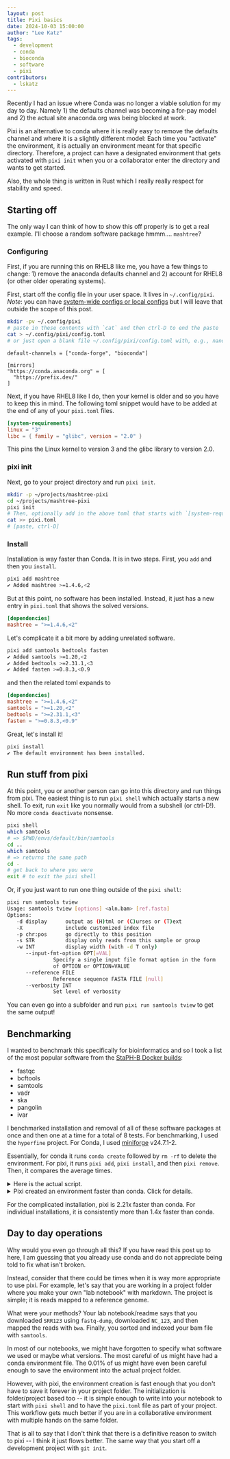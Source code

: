 ```yaml
---
layout: post
title: Pixi basics
date: 2024-10-03 15:00:00
author: "Lee Katz"
tags:
  - development
  - conda
  - bioconda
  - software
  - pixi
contributors:
  - lskatz
---
```


Recently I had an issue where Conda was no longer a viable solution
for my day to day.
Namely 1) the defaults channel was becoming a for-pay model and 2) the actual site anaconda.org was being blocked at work.

Pixi is an alternative to conda where it is really easy to remove the defaults channel and where it is a slightly different model:
Each time you "activate" the environment, it is actually an environment meant for that specific directory.
Therefore, a project can have a designated environment that gets activated with `pixi init` when you or a collaborator enter the directory and wants to get started.

Also, the whole thing is written in Rust which I really really respect for stability and speed.

## Starting off

The only way I can think of how to show this off properly is to get a real example.
I'll choose a random software package hmmm.... `mashtree`?

### Configuring

First, if you are running this on RHEL8 like me, you have a few things to change: 1) remove the anaconda defaults channel and 2) account for RHEL8 (or other older operating systems).

First, start off the config file in your user space. It lives in `~/.config/pixi`. _Note_: you can have [system-wide configs or local configs](https://pixi.sh/latest/reference/pixi_configuration/)
but I will leave that outside the scope of this post.

```bash
mkdir -pv ~/.config/pixi
# paste in these contents with `cat` and then ctrl-D to end the paste
cat > ~/.config/pixi/config.toml
# or just open a blank file ~/.config/pixi/config.toml with, e.g., nano or vim, and paste in these contents
```

```text
default-channels = ["conda-forge", "bioconda"]

[mirrors]
"https://conda.anaconda.org" = [
  "https://prefix.dev/"
]
```

Next, if you have RHEL8 like I do, then your kernel is older and so
you have to keep this in mind.
The following toml snippet would have to be added at the end of any of your `pixi.toml` files.

```toml
[system-requirements]
linux = "3"
libc = { family = "glibc", version = "2.0" }
```

This pins the Linux kernel to version 3 and the glibc library to version 2.0.

### pixi init

Next, go to your project directory and run `pixi init`.

```bash
mkdir -p ~/projects/mashtree-pixi
cd ~/projects/mashtree-pixi
pixi init
# Then, optionally add in the above toml that starts with `[system-requirements]`
cat >> pixi.toml
# [paste, ctrl-D]
```

### Install

Installation is way faster than Conda.
It is in two steps.
First, you `add` and then you `install`.

```bash
pixi add mashtree
✔ Added mashtree >=1.4.6,<2
```

But at this point, no software has been installed.
Instead, it just has a new entry in `pixi.toml` that shows the solved versions.

```toml
[dependencies]
mashtree = ">=1.4.6,<2"
```

Let's complicate it a bit more by adding unrelated software.

```bash
pixi add samtools bedtools fasten
✔ Added samtools >=1.20,<2
✔ Added bedtools >=2.31.1,<3
✔ Added fasten >=0.8.3,<0.9
```

and then the related toml expands to

```toml
[dependencies]
mashtree = ">=1.4.6,<2"
samtools = ">=1.20,<2"
bedtools = ">=2.31.1,<3"
fasten = ">=0.8.3,<0.9"
```

Great, let's install it!

```bash
pixi install
✔ The default environment has been installed.
```

## Run stuff from pixi

At this point, you or another person can go into this directory and run things from pixi.
The easiest thing is to run `pixi shell` which actually starts a new shell.
To exit, run `exit` like you normally would from a subshell (or ctrl-D!).
No more `conda deactivate` nonsense.

```bash
pixi shell
which samtools
# => $PWD/envs/default/bin/samtools
cd ..
which samtools 
# => returns the same path
cd - 
# get back to where you were
exit # to exit the pixi shell
```

Or, if you just want to run one thing outside of the `pixi shell`:

```bash
pixi run samtools tview
Usage: samtools tview [options] <aln.bam> [ref.fasta]
Options:
   -d display      output as (H)tml or (C)urses or (T)ext 
   -X              include customized index file
   -p chr:pos      go directly to this position
   -s STR          display only reads from this sample or group
   -w INT          display width (with -d T only)
      --input-fmt-option OPT[=VAL]
               Specify a single input file format option in the form
               of OPTION or OPTION=VALUE
      --reference FILE
               Reference sequence FASTA FILE [null]
      --verbosity INT
               Set level of verbosity
```

You can even go into a subfolder and run `pixi run samtools tview` to get the same output!

## Benchmarking

I wanted to benchmark this specifically for bioinformatics and so I took a list of the most popular software from the [StaPH-B Docker builds](https://hub.docker.com/u/staphb):

* fastqc
* bcftools
* samtools
* vadr
* ska
* pangolin
* ivar

I benchmarked installation and removal of all of these software packages at once and then one at a time for a total of 8 tests.
For benchmarking, I used the `hyperfine` project.
For Conda, I used [miniforge](https://github.com/conda-forge/miniforge) v24.7.1-2.

Essentially, for conda it runs `conda create` followed by `rm -rf` to delete the environment. For pixi, it runs `pixi add`, `pixi install`, and then `pixi remove`.
Then, it compares the average times.

<details>
  <summary>
    Here is the actual script.
  </summary>

```bash
#!/bin/bash

PACKAGES="fastqc bcftools samtools vadr ska pangolin ivar"
RUNS=4
WARMUP=1

# Install all packages
hyperfine \
    --warmup $WARMUP \
    --runs $RUNS \
    --show-output \
    "pixi add $PACKAGES && pixi install && pixi remove $PACKAGES" \
    "conda create -y -p condaenv $PACKAGES && rm -rf condaenv"  

# Install each package individually
for package in $PACKAGES; do
    hyperfine \
        --warmup $WARMUP \
        --runs $RUNS \
        --show-output \
        "pixi add $package && pixi install && pixi remove $package" \
        "conda create -y -p condaenv $package && rm -rf condaenv"
done
```

</details>

<details>

  <summary>
    Pixi created an environment faster than conda. Click for details.
  </summary>

```text
Benchmark 1: pixi add fastqc bcftools samtools vadr ska pangolin ivar && pixi install && pixi remove fastqc bcftools samtools vadr ska pangolin ivar

  Time (mean ± σ):     186.445 s ±  4.742 s    [User: 51.461 s, System: 131.253 s]
  Range (min … max):   182.610 s … 193.372 s    4 runs
 
Benchmark 2: conda create -y -p condaenv fastqc bcftools samtools vadr ska pangolin ivar && rm -rf condaenv

  Time (mean ± σ):     411.287 s ±  6.462 s    [User: 44.182 s, System: 49.567 s]
  Range (min … max):   403.955 s … 417.558 s    4 runs
 
Summary
  'pixi add fastqc bcftools samtools vadr ska pangolin ivar && pixi install && pixi remove fastqc bcftools samtools vadr ska pangolin ivar' ran
    2.21 ± 0.07 times faster than 'conda create -y -p condaenv fastqc bcftools samtools vadr ska pangolin ivar && rm -rf condaenv'

Benchmark 1: pixi add fastqc && pixi install && pixi remove fastqc

  Time (mean ± σ):     39.911 s ±  0.811 s    [User: 14.458 s, System: 18.381 s]
  Range (min … max):   39.335 s … 41.098 s    4 runs
 
Benchmark 2: conda create -y -p condaenv fastqc && rm -rf condaenv

  Time (mean ± σ):     74.445 s ±  0.539 s    [User: 10.369 s, System: 10.453 s]
  Range (min … max):   73.916 s … 75.187 s    4 runs
 
Summary
  'pixi add fastqc && pixi install && pixi remove fastqc' ran
    1.87 ± 0.04 times faster than 'conda create -y -p condaenv fastqc && rm -rf condaenv'

Benchmark 1: pixi add bcftools && pixi install && pixi remove bcftools

  Time (mean ± σ):     38.168 s ±  0.514 s    [User: 11.245 s, System: 16.516 s]
  Range (min … max):   37.677 s … 38.873 s    4 runs
 
Benchmark 2: conda create -y -p condaenv bcftools && rm -rf condaenv

  Time (mean ± σ):     54.631 s ±  0.446 s    [User: 8.291 s, System: 7.429 s]
  Range (min … max):   54.182 s … 55.248 s    4 runs
 
Summary
  'pixi add bcftools && pixi install && pixi remove bcftools' ran
    1.43 ± 0.02 times faster than 'conda create -y -p condaenv bcftools && rm -rf condaenv'

Benchmark 1: pixi add samtools && pixi install && pixi remove samtools

  Time (mean ± σ):     24.693 s ±  0.831 s    [User: 7.415 s, System: 8.035 s]
  Range (min … max):   24.182 s … 25.921 s    4 runs
 
Benchmark 2: conda create -y -p condaenv samtools && rm -rf condaenv

  Time (mean ± σ):     35.740 s ±  0.770 s    [User: 6.519 s, System: 5.505 s]
  Range (min … max):   34.609 s … 36.290 s    4 runs
 
Summary
  'pixi add samtools && pixi install && pixi remove samtools' ran
    1.45 ± 0.06 times faster than 'conda create -y -p condaenv samtools && rm -rf condaenv'

Benchmark 1: pixi add vadr && pixi install && pixi remove vadr

  Time (mean ± σ):     70.947 s ±  0.554 s    [User: 23.427 s, System: 37.370 s]
  Range (min … max):   70.519 s … 71.733 s    4 runs
 
Benchmark 2: conda create -y -p condaenv vadr && rm -rf condaenv

  Time (mean ± σ):     127.758 s ±  7.067 s    [User: 18.144 s, System: 16.139 s]
  Range (min … max):   122.523 s … 137.886 s    4 runs
 
Summary
  'pixi add vadr && pixi install && pixi remove vadr' ran
    1.80 ± 0.10 times faster than 'conda create -y -p condaenv vadr && rm -rf condaenv'

Benchmark 1: pixi add ska && pixi install && pixi remove ska

  Time (mean ± σ):      5.076 s ±  0.149 s    [User: 5.854 s, System: 1.689 s]
  Range (min … max):    4.948 s …  5.283 s    4 runs
 
Benchmark 2: conda create -y -p condaenv ska && rm -rf condaenv

  Time (mean ± σ):      8.831 s ±  0.466 s    [User: 4.585 s, System: 2.413 s]
  Range (min … max):    8.215 s …  9.262 s    4 runs
 
Summary
  'pixi add ska && pixi install && pixi remove ska' ran
    1.74 ± 0.10 times faster than 'conda create -y -p condaenv ska && rm -rf condaenv'

Benchmark 1: pixi add pangolin && pixi install && pixi remove pangolin

  Time (mean ± σ):     160.734 s ±  5.329 s    [User: 41.234 s, System: 105.102 s]
  Range (min … max):   154.892 s … 167.771 s    4 runs
 
Benchmark 2: conda create -y -p condaenv pangolin && rm -rf condaenv

  Time (mean ± σ):     321.362 s ±  5.470 s    [User: 31.665 s, System: 39.065 s]
  Range (min … max):   315.114 s … 328.384 s    4 runs
 
Summary
  'pixi add pangolin && pixi install && pixi remove pangolin' ran
    2.00 ± 0.07 times faster than 'conda create -y -p condaenv pangolin && rm -rf condaenv'
Benchmark 1: pixi add ivar && pixi install && pixi remove ivar

  Time (mean ± σ):     24.782 s ±  0.354 s    [User: 7.629 s, System: 7.915 s]
  Range (min … max):   24.505 s … 25.275 s    4 runs
 
Benchmark 2: conda create -y -p condaenv ivar && rm -rf condaenv

  Time (mean ± σ):     37.005 s ±  0.452 s    [User: 6.882 s, System: 5.673 s]
  Range (min … max):   36.575 s … 37.606 s    4 runs
 
Summary
  'pixi add ivar && pixi install && pixi remove ivar' ran
    1.49 ± 0.03 times faster than 'conda create -y -p condaenv ivar && rm -rf condaenv'

```

</details>

For the complicated installation, pixi is 2.21x faster than conda.
For individual installations, it is consistently more than 1.4x faster than conda.

## Day to day operations

Why would you even go through all this?
If you have read this post up to here, I am guessing that you already use conda and do not appreciate being told to fix what isn't broken.

Instead, consider that there could be times when it is way more appropriate to use pixi.
For example, let's say that you are working in a project folder where you make your own "lab notebook" with markdown.
The project is simple; it is reads mapped to a reference genome.

What were your methods? Your lab notebook/readme says that you downloaded `SRR123` using `fastq-dump`, downloaded `NC_123`, and then mapped the reads with `bwa`. Finally, you sorted and indexed your bam file with `samtools`.

In most of our notebooks, we might have forgotten to specify what software we used or maybe what versions.
The most careful of us might have had a conda environment file.
The 0.01% of us might have even been careful enough to save the environment into the actual project folder.

However, with pixi, the environment creation is fast enough that you don't have to save it forever in your project folder.
The initialization is folder/project based too -- it is simple enough to write into your notebook to start with `pixi shell` and to have the `pixi.toml` file as part of your project.
This workflow gets much better if you are in a collaborative environment with multiple hands on the same folder.

That is all to say that I don't think that there is a definitive reason to switch to pixi -- I think it just flows better.
The same way that you start off a development project with `git init`.
